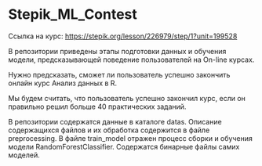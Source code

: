# Stepik_ML_Contest

Ссылка на курс: https://stepik.org/lesson/226979/step/1?unit=199528

В репозитории приведены этапы подготовки данных и обучения модели, предсказывающей поведение пользователей на On-line курсах.

Нужно предсказать, сможет ли пользователь успешно закончить онлайн курс Анализ данных в R.

Мы будем считать, что пользователь успешно закончил курс, если он правильно решил больше 40 практических заданий.

В репозитории содержатся данные в каталоге datas. Описание содержащихся файлов и их обработка содержится в файле preprocessing.
В файле train_model отражен процесс сборки и обучения модели RandomForestClassifier. Содержатся бинарные файлы самих моделей.